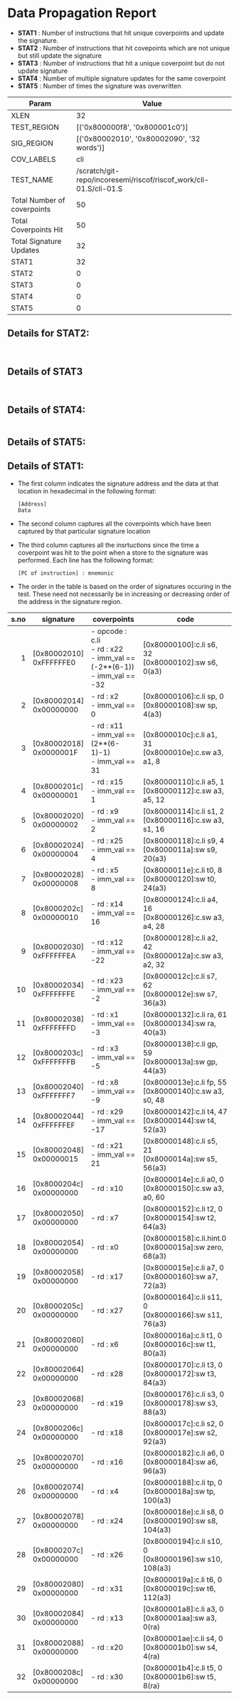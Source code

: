
# Data Propagation Report

- **STAT1** : Number of instructions that hit unique coverpoints and update the signature.
- **STAT2** : Number of instructions that hit covepoints which are not unique but still update the signature
- **STAT3** : Number of instructions that hit a unique coverpoint but do not update signature
- **STAT4** : Number of multiple signature updates for the same coverpoint
- **STAT5** : Number of times the signature was overwritten

| Param                     | Value    |
|---------------------------|----------|
| XLEN                      | 32      |
| TEST_REGION               | [('0x800000f8', '0x800001c0')]      |
| SIG_REGION                | [('0x80002010', '0x80002090', '32 words')]      |
| COV_LABELS                | cli      |
| TEST_NAME                 | /scratch/git-repo/incoresemi/riscof/riscof_work/cli-01.S/cli-01.S    |
| Total Number of coverpoints| 50     |
| Total Coverpoints Hit     | 50      |
| Total Signature Updates   | 32      |
| STAT1                     | 32      |
| STAT2                     | 0      |
| STAT3                     | 0     |
| STAT4                     | 0     |
| STAT5                     | 0     |

## Details for STAT2:

```


```

## Details of STAT3

```


```

## Details of STAT4:

```

```

## Details of STAT5:



## Details of STAT1:

- The first column indicates the signature address and the data at that location in hexadecimal in the following format: 
  ```
  [Address]
  Data
  ```

- The second column captures all the coverpoints which have been captured by that particular signature location

- The third column captures all the insrtuctions since the time a coverpoint was
  hit to the point when a store to the signature was performed. Each line has
  the following format:
  ```
  [PC of instruction] : mnemonic
  ```
- The order in the table is based on the order of signatures occuring in the
  test. These need not necessarily be in increasing or decreasing order of the
  address in the signature region.

|s.no|        signature         |                                     coverpoints                                     |                             code                             |
|---:|--------------------------|-------------------------------------------------------------------------------------|--------------------------------------------------------------|
|   1|[0x80002010]<br>0xFFFFFFE0|- opcode : c.li<br> - rd : x22<br> - imm_val == (-2**(6-1))<br> - imm_val == -32<br> |[0x80000100]:c.li s6, 32<br> [0x80000102]:sw s6, 0(a3)<br>    |
|   2|[0x80002014]<br>0x00000000|- rd : x2<br> - imm_val == 0<br>                                                     |[0x80000106]:c.li sp, 0<br> [0x80000108]:sw sp, 4(a3)<br>     |
|   3|[0x80002018]<br>0x0000001F|- rd : x11<br> - imm_val == (2**(6-1)-1)<br> - imm_val == 31<br>                     |[0x8000010c]:c.li a1, 31<br> [0x8000010e]:c.sw a3, a1, 8<br>  |
|   4|[0x8000201c]<br>0x00000001|- rd : x15<br> - imm_val == 1<br>                                                    |[0x80000110]:c.li a5, 1<br> [0x80000112]:c.sw a3, a5, 12<br>  |
|   5|[0x80002020]<br>0x00000002|- rd : x9<br> - imm_val == 2<br>                                                     |[0x80000114]:c.li s1, 2<br> [0x80000116]:c.sw a3, s1, 16<br>  |
|   6|[0x80002024]<br>0x00000004|- rd : x25<br> - imm_val == 4<br>                                                    |[0x80000118]:c.li s9, 4<br> [0x8000011a]:sw s9, 20(a3)<br>    |
|   7|[0x80002028]<br>0x00000008|- rd : x5<br> - imm_val == 8<br>                                                     |[0x8000011e]:c.li t0, 8<br> [0x80000120]:sw t0, 24(a3)<br>    |
|   8|[0x8000202c]<br>0x00000010|- rd : x14<br> - imm_val == 16<br>                                                   |[0x80000124]:c.li a4, 16<br> [0x80000126]:c.sw a3, a4, 28<br> |
|   9|[0x80002030]<br>0xFFFFFFEA|- rd : x12<br> - imm_val == -22<br>                                                  |[0x80000128]:c.li a2, 42<br> [0x8000012a]:c.sw a3, a2, 32<br> |
|  10|[0x80002034]<br>0xFFFFFFFE|- rd : x23<br> - imm_val == -2<br>                                                   |[0x8000012c]:c.li s7, 62<br> [0x8000012e]:sw s7, 36(a3)<br>   |
|  11|[0x80002038]<br>0xFFFFFFFD|- rd : x1<br> - imm_val == -3<br>                                                    |[0x80000132]:c.li ra, 61<br> [0x80000134]:sw ra, 40(a3)<br>   |
|  12|[0x8000203c]<br>0xFFFFFFFB|- rd : x3<br> - imm_val == -5<br>                                                    |[0x80000138]:c.li gp, 59<br> [0x8000013a]:sw gp, 44(a3)<br>   |
|  13|[0x80002040]<br>0xFFFFFFF7|- rd : x8<br> - imm_val == -9<br>                                                    |[0x8000013e]:c.li fp, 55<br> [0x80000140]:c.sw a3, s0, 48<br> |
|  14|[0x80002044]<br>0xFFFFFFEF|- rd : x29<br> - imm_val == -17<br>                                                  |[0x80000142]:c.li t4, 47<br> [0x80000144]:sw t4, 52(a3)<br>   |
|  15|[0x80002048]<br>0x00000015|- rd : x21<br> - imm_val == 21<br>                                                   |[0x80000148]:c.li s5, 21<br> [0x8000014a]:sw s5, 56(a3)<br>   |
|  16|[0x8000204c]<br>0x00000000|- rd : x10<br>                                                                       |[0x8000014e]:c.li a0, 0<br> [0x80000150]:c.sw a3, a0, 60<br>  |
|  17|[0x80002050]<br>0x00000000|- rd : x7<br>                                                                        |[0x80000152]:c.li t2, 0<br> [0x80000154]:sw t2, 64(a3)<br>    |
|  18|[0x80002054]<br>0x00000000|- rd : x0<br>                                                                        |[0x80000158]:c.li.hint.0<br> [0x8000015a]:sw zero, 68(a3)<br> |
|  19|[0x80002058]<br>0x00000000|- rd : x17<br>                                                                       |[0x8000015e]:c.li a7, 0<br> [0x80000160]:sw a7, 72(a3)<br>    |
|  20|[0x8000205c]<br>0x00000000|- rd : x27<br>                                                                       |[0x80000164]:c.li s11, 0<br> [0x80000166]:sw s11, 76(a3)<br>  |
|  21|[0x80002060]<br>0x00000000|- rd : x6<br>                                                                        |[0x8000016a]:c.li t1, 0<br> [0x8000016c]:sw t1, 80(a3)<br>    |
|  22|[0x80002064]<br>0x00000000|- rd : x28<br>                                                                       |[0x80000170]:c.li t3, 0<br> [0x80000172]:sw t3, 84(a3)<br>    |
|  23|[0x80002068]<br>0x00000000|- rd : x19<br>                                                                       |[0x80000176]:c.li s3, 0<br> [0x80000178]:sw s3, 88(a3)<br>    |
|  24|[0x8000206c]<br>0x00000000|- rd : x18<br>                                                                       |[0x8000017c]:c.li s2, 0<br> [0x8000017e]:sw s2, 92(a3)<br>    |
|  25|[0x80002070]<br>0x00000000|- rd : x16<br>                                                                       |[0x80000182]:c.li a6, 0<br> [0x80000184]:sw a6, 96(a3)<br>    |
|  26|[0x80002074]<br>0x00000000|- rd : x4<br>                                                                        |[0x80000188]:c.li tp, 0<br> [0x8000018a]:sw tp, 100(a3)<br>   |
|  27|[0x80002078]<br>0x00000000|- rd : x24<br>                                                                       |[0x8000018e]:c.li s8, 0<br> [0x80000190]:sw s8, 104(a3)<br>   |
|  28|[0x8000207c]<br>0x00000000|- rd : x26<br>                                                                       |[0x80000194]:c.li s10, 0<br> [0x80000196]:sw s10, 108(a3)<br> |
|  29|[0x80002080]<br>0x00000000|- rd : x31<br>                                                                       |[0x8000019a]:c.li t6, 0<br> [0x8000019c]:sw t6, 112(a3)<br>   |
|  30|[0x80002084]<br>0x00000000|- rd : x13<br>                                                                       |[0x800001a8]:c.li a3, 0<br> [0x800001aa]:sw a3, 0(ra)<br>     |
|  31|[0x80002088]<br>0x00000000|- rd : x20<br>                                                                       |[0x800001ae]:c.li s4, 0<br> [0x800001b0]:sw s4, 4(ra)<br>     |
|  32|[0x8000208c]<br>0x00000000|- rd : x30<br>                                                                       |[0x800001b4]:c.li t5, 0<br> [0x800001b6]:sw t5, 8(ra)<br>     |
